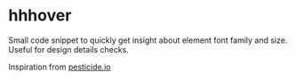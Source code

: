 # hhhover

Small code snippet to quickly get insight about element font family and size.
Useful for design details checks.

Inspiration from [pesticide.io](http://pesticide.io) 

